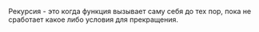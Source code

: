 Рекурсия - это когда функция вызывает саму себя до тех пор, пока не сработает какое либо условия для прекращения.